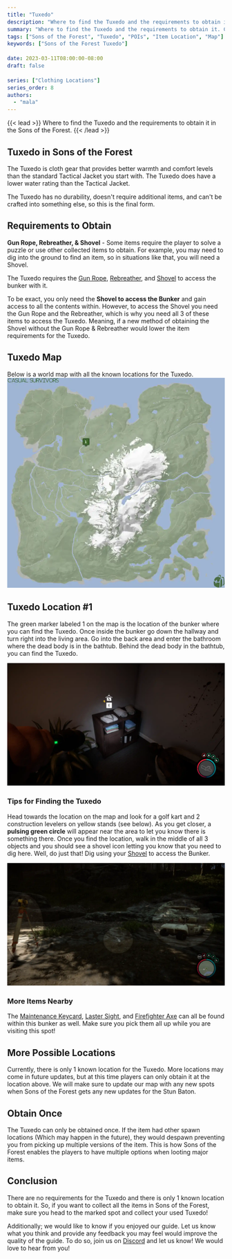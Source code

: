 ```yaml
---
title: "Tuxedo"
description: "Where to find the Tuxedo and the requirements to obtain it in the Sons of the Forest."
summary: "Where to find the Tuxedo and the requirements to obtain it. Click here to learn more about it!"
tags: ["Sons of the Forest", "Tuxedo", "POIs", "Item Location", "Map"]
keywords: ["Sons of the Forest Tuxedo"]

date: 2023-03-11T08:00:00-08:00
draft: false

series: ["Clothing Locations"]
series_order: 8
authors:
  - "mala"
---
```


{{< lead >}}
Where to find the Tuxedo and the requirements to obtain it in the Sons of the Forest.
{{< /lead >}}

## Tuxedo in Sons of the Forest
The Tuxedo is cloth gear that provides better warmth and comfort levels than the standard Tactical Jacket you start with. The Tuxedo does have a lower water rating than the Tactical Jacket. 

The Tuxedo has no durability, doesn't require additional items, and can't be crafted into something else, so this is the final form.

## Requirements to Obtain
**Gun Rope, Rebreather, & Shovel** - Some items require the player to solve a puzzle or use other collected items to obtain. For example, you may need to dig into the ground to find an item, so in situations like that, you will need a  Shovel. 

The Tuxedo requires the [Gun Rope](/sons-of-the-forest/guides/rope-gun/), [Rebreather](/sons-of-the-forest/guides/rebreather/), and [Shovel](/sons-of-the-forest/guides/shovel/) to access the bunker with it.

To be exact, you only need the **Shovel to access the Bunker** and gain access to all the contents within. However, to access the Shovel you need the Gun Rope and the Rebreather, which is why you need all 3 of these items to access the Tuxedo. Meaning, if a new method of obtaining the Shovel without the Gun Rope & Rebreather would lower the item requirements for the Tuxedo. 

## Tuxedo Map
Below is a world map with all the known locations for the Tuxedo.
![Sons of the Forest Tuxedo Map Location](img/map.webp)

## Tuxedo Location #1
The green marker labeled 1 on the map is the location of the bunker where you can find the Tuxedo. Once inside the bunker go down the hallway and turn right into the living area. Go into the back area and enter the bathroom where the dead body is in the bathtub. Behind the dead body in the bathtub, you can find the Tuxedo.

![Sons of the Forest Tuxedo Location 1](featured.webp)

### Tips for Finding the Tuxedo
Head towards the location on the map and look for a golf kart and 2 construction levelers on yellow stands (see below). As you get closer, a **pulsing green circle** will appear near the area to let you know there is something there. Once you find the location, walk in the middle of all 3 objects and you should see a shovel icon letting you know that you need to dig here. Well, do just that! Dig using your [Shovel](/sons-of-the-forest/guides/shovel/) to access the Bunker.

![Sons of the Forest Tuxedo Digging Location](img/area.webp)

### More Items Nearby
The [Maintenance Keycard](/sons-of-the-forest/guides/maintenance-keycard/), [Laster Sight](/sons-of-the-forest/guides/laser-sight/), and [Firefighter Axe](/sons-of-the-forest/guides/firefighter-axe/) can all be found within this bunker as well. Make sure you pick them all up while you are visiting this spot!

## More Possible Locations
Currently, there is only 1 known location for the Tuxedo. More locations may come in future updates, but at this time players can only obtain it at the location above.
We will make sure to update our map with any new spots when Sons of the Forest gets any new updates for the Stun Baton.

## Obtain Once
The Tuxedo can only be obtained once. If the item had other spawn locations (Which may happen in the future), they would despawn preventing you from picking up multiple versions of the item. This is how Sons of the Forest enables the players to have multiple options when looting major items. 

## Conclusion
There are no requirements for the Tuxedo and there is only 1 known location to obtain it. So, if you want to collect all the items in Sons of the Forest, make sure you head to the marked spot and collect your used Tuxedo!

Additionally; we would like to know if you enjoyed our guide. Let us know what you think and provide any feedback you may feel would improve the quality of the guide. To do so, join us on [Discord](https://discord.gg/ZXp93XsKnN) and let us know! We would love to hear from you! 
